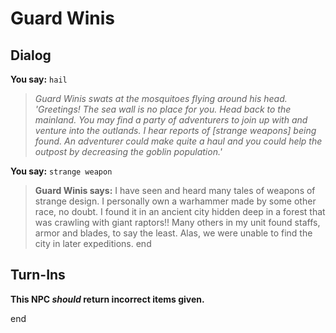 # Guard Winis
## Dialog

**You say:** `hail`



>*Guard Winis swats at the mosquitoes flying around his head.  'Greetings!  The sea wall is no place for you.  Head back to the mainland.  You may find a party of adventurers to join up with and venture into the outlands.  I hear reports of [strange weapons] being found.  An adventurer could make quite a haul and you could help the outpost by decreasing the goblin population.'*

**You say:** `strange weapon`



>**Guard Winis says:** I have seen and heard many tales of weapons of strange design.  I personally own a warhammer made by some other race, no doubt.  I found it in an ancient city hidden deep in a forest that was crawling with giant raptors!!  Many others in my unit found staffs, armor and blades, to say the least.  Alas, we were unable to find the city in later expeditions.
end

## Turn-Ins



**This NPC *should* return incorrect items given.**

end